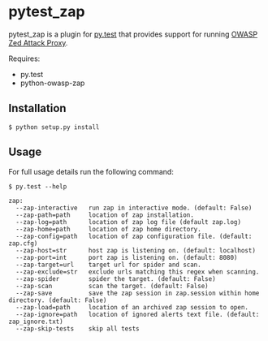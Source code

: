 pytest_zap
==========

pytest_zap is a plugin for [py.test](http://pytest.org/) that provides support for running [OWASP Zed Attack Proxy](http://owasp.com/index.php/OWASP_Zed_Attack_Proxy_Project).

Requires:

  * py.test
  * python-owasp-zap

Installation
------------

    $ python setup.py install

Usage
-----

For full usage details run the following command:

    $ py.test --help

    zap:
      --zap-interactive   run zap in interactive mode. (default: False)
      --zap-path=path     location of zap installation.
      --zap-log=path      location of zap log file (default zap.log)
      --zap-home=path     location of zap home directory.
      --zap-config=path   location of zap configuration file. (default: zap.cfg)
      --zap-host=str      host zap is listening on. (default: localhost)
      --zap-port=int      port zap is listening on. (default: 8080)
      --zap-target=url    target url for spider and scan.
      --zap-exclude=str   exclude urls matching this regex when scanning.
      --zap-spider        spider the target. (default: False)
      --zap-scan          scan the target. (default: False)
      --zap-save          save the zap session in zap.session within home directory. (default: False)
      --zap-load=path     location of an archived zap session to open.
      --zap-ignore=path   location of ignored alerts text file. (default: zap_ignore.txt)
      --zap-skip-tests    skip all tests
